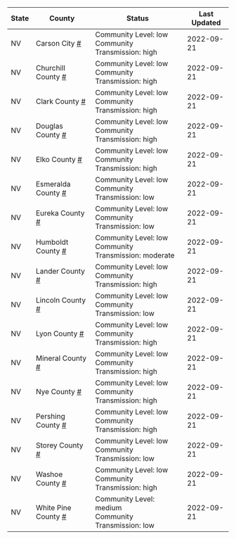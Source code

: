 State | County | Status | Last Updated
--- | --- | --- | --- 
NV | Carson City <a href="#carson_city">#</a> | <a name="carson_city"></a>Community Level: low<br/>Community Transmission: high | 2022-09-21
NV | Churchill County <a href="#churchill_county">#</a> | <a name="churchill_county"></a>Community Level: low<br/>Community Transmission: high | 2022-09-21
NV | Clark County <a href="#clark_county">#</a> | <a name="clark_county"></a>Community Level: low<br/>Community Transmission: high | 2022-09-21
NV | Douglas County <a href="#douglas_county">#</a> | <a name="douglas_county"></a>Community Level: low<br/>Community Transmission: high | 2022-09-21
NV | Elko County <a href="#elko_county">#</a> | <a name="elko_county"></a>Community Level: low<br/>Community Transmission: high | 2022-09-21
NV | Esmeralda County <a href="#esmeralda_county">#</a> | <a name="esmeralda_county"></a>Community Level: low<br/>Community Transmission: low | 2022-09-21
NV | Eureka County <a href="#eureka_county">#</a> | <a name="eureka_county"></a>Community Level: low<br/>Community Transmission: low | 2022-09-21
NV | Humboldt County <a href="#humboldt_county">#</a> | <a name="humboldt_county"></a>Community Level: low<br/>Community Transmission: moderate | 2022-09-21
NV | Lander County <a href="#lander_county">#</a> | <a name="lander_county"></a>Community Level: low<br/>Community Transmission: high | 2022-09-21
NV | Lincoln County <a href="#lincoln_county">#</a> | <a name="lincoln_county"></a>Community Level: low<br/>Community Transmission: low | 2022-09-21
NV | Lyon County <a href="#lyon_county">#</a> | <a name="lyon_county"></a>Community Level: low<br/>Community Transmission: high | 2022-09-21
NV | Mineral County <a href="#mineral_county">#</a> | <a name="mineral_county"></a>Community Level: low<br/>Community Transmission: high | 2022-09-21
NV | Nye County <a href="#nye_county">#</a> | <a name="nye_county"></a>Community Level: low<br/>Community Transmission: high | 2022-09-21
NV | Pershing County <a href="#pershing_county">#</a> | <a name="pershing_county"></a>Community Level: low<br/>Community Transmission: high | 2022-09-21
NV | Storey County <a href="#storey_county">#</a> | <a name="storey_county"></a>Community Level: low<br/>Community Transmission: low | 2022-09-21
NV | Washoe County <a href="#washoe_county">#</a> | <a name="washoe_county"></a>Community Level: low<br/>Community Transmission: high | 2022-09-21
NV | White Pine County <a href="#white_pine_county">#</a> | <a name="white_pine_county"></a>Community Level: medium<br/>Community Transmission: low | 2022-09-21
